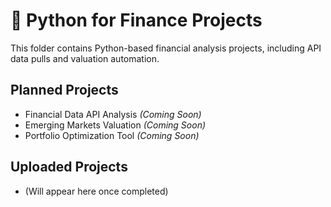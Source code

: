 # 🐍 Python for Finance Projects

This folder contains Python-based financial analysis projects, including API data pulls and valuation automation.

## Planned Projects
- Financial Data API Analysis *(Coming Soon)*
- Emerging Markets Valuation *(Coming Soon)*
- Portfolio Optimization Tool *(Coming Soon)*

## Uploaded Projects
- (Will appear here once completed)
